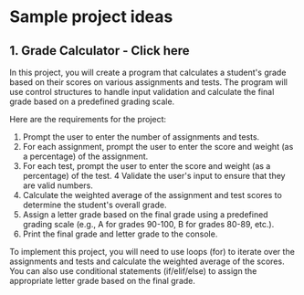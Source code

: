 # Sample project ideas

## 1. Grade Calculator - Click here

In this project, you will create a program that calculates a student's grade based on their scores on various assignments and tests. The program will use control structures to handle input validation and calculate the final grade based on a predefined grading scale.

Here are the requirements for the project:
1. Prompt the user to enter the number of assignments and tests.
2. For each assignment, prompt the user to enter the score and weight (as a percentage) of the assignment.
3. For each test, prompt the user to enter the score and weight (as a percentage) of the test. 4 Validate the user's input to ensure that they are valid numbers.
4. Calculate the weighted average of the assignment and test scores to determine the student's overall grade.
5. Assign a letter grade based on the final grade using a predefined grading scale (e.g., A for grades 90-100, B for grades 80-89, etc.).
6. Print the final grade and letter grade to the console.

To implement this project, you will need to use loops (for) to iterate over the assignments and tests and calculate the weighted average of the scores. You can also use conditional statements (if/elif/else) to assign the appropriate letter grade based on the final grade.
